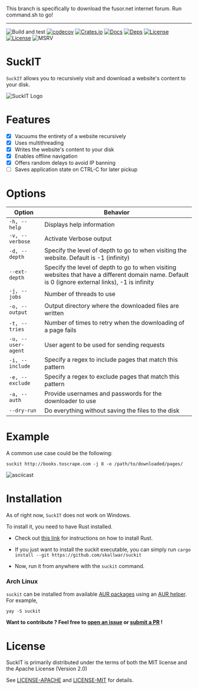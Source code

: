 This branch is specifically to download the fusor.net internet forum.
Run command.sh to go!

---

![Build and test](https://github.com/Skallwar/suckit/workflows/Build%20and%20test/badge.svg)
[![codecov](https://codecov.io/gh/Skallwar/suckit/branch/master/graph/badge.svg?token=ZLD369AY2G)](https://codecov.io/gh/Skallwar/suckit)
[![Crates.io](https://img.shields.io/crates/v/suckit.svg)](https://crates.io/crates/suckit)
[![Docs](https://docs.rs/suckit/badge.svg)](https://docs.rs/suckit)
[![Deps](https://deps.rs/repo/github/Skallwar/suckit/status.svg)](https://deps.rs/repo/github/Skallwar/suckit)
[![License](https://img.shields.io/badge/License-Apache%202.0-blue.svg)](https://opensource.org/licenses/Apache-2.0)
[![License](https://img.shields.io/badge/License-MIT-yellow.svg)](https://opensource.org/licenses/MIT)
![MSRV](https://img.shields.io/badge/MSRV-1.46.0-blue)

# SuckIT

`SuckIT` allows you to recursively visit and download a website's content to
your disk.

![SuckIT Logo](media/suckit_logo.png)

# Features

* [x] Vacuums the entirety of a website recursively
* [x] Uses multithreading
* [x] Writes the website's content to your disk
* [x] Enables offline navigation
* [x] Offers random delays to avoid IP banning
* [ ] Saves application state on CTRL-C for later pickup

# Options

|Option|Behavior|
|---|---|
|`-h, --help`|Displays help information|
|`-v, --verbose`|Activate Verbose output|
|`-d, --depth`|Specify the level of depth to go to when visiting the website. Default is -1 (infinity)|
|`--ext-depth`|Specify the level of depth to go to when visiting websites that have a different domain name. Default is 0 (ignore external links), -1 is infinity|
|`-j, --jobs`|Number of threads to use|
|`-o, --output`|Output directory where the downloaded files are written|
|`-t, --tries`|Number of times to retry when the downloading of a page fails|
|`-u, --user-agent`|User agent to be used for sending requests|
|`-i, --include`|Specify a regex to include pages that match this pattern|
|`-e, --exclude`|Specify a regex to exclude pages that match this pattern|
|`-a, --auth`|Provide usernames and passwords for the downloader to use|
|`--dry-run`|Do everything without saving the files to the disk|

# Example

A common use case could be the following:

`suckit http://books.toscrape.com -j 8 -o /path/to/downloaded/pages/`

![asciicast](media/suckit-adjusted-120cols-40rows-100ms.svg)

# Installation

As of right now, `SuckIT` does not work on Windows.

To install it, you need to have Rust installed.

* Check out [this link](https://www.rust-lang.org/learn/get-started) for
instructions on how to install Rust.

* If you just want to install the suckit executable, you can simply run
`cargo install --git https://github.com/skallwar/suckit`

* Now, run it from anywhere with the `suckit` command.

### Arch Linux

`suckit` can be installed from available [AUR packages](https://aur.archlinux.org/packages/?O=0&SeB=b&K=suckit&outdated=&SB=n&SO=a&PP=50&do_Search=Go) using an [AUR helper](https://wiki.archlinux.org/index.php/AUR_helpers). For example,

```
yay -S suckit
```

__Want to contribute ? Feel free to
[open an issue](https://github.com/Skallwar/suckit/issues/new) or
[submit a PR](https://github.com/Skallwar/suckit/compare) !__

# License

SuckIT is primarily distributed under the terms of both the MIT license
and the Apache License (Version 2.0)

See [LICENSE-APACHE](LICENSE-APACHE) and [LICENSE-MIT](LICENSE-MIT) for details.
